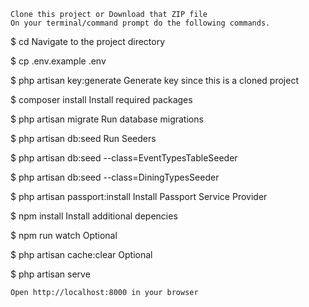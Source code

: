 
    Clone this project or Download that ZIP file
    On your terminal/command prompt do the following commands.

$ cd <project-directory> Navigate to the project directory

$ cp .env.example .env

$ php artisan key:generate Generate key since this is a cloned project

$ composer install Install required packages

$ php artisan migrate Run database migrations

$ php artisan db:seed Run Seeders

$ php artisan db:seed --class=EventTypesTableSeeder

$ php artisan db:seed --class=DiningTypesSeeder

$ php artisan passport:install Install Passport Service Provider

$ npm install Install additional depencies

$ npm run watch Optional

$ php artisan cache:clear Optional

$ php artisan serve

    Open http://localhost:8000 in your browser
